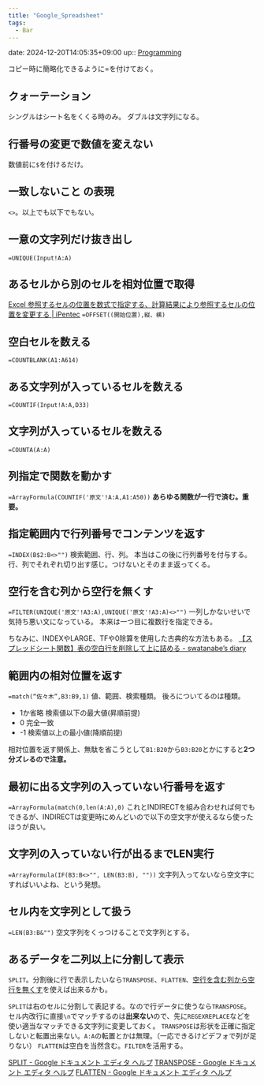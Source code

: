 ```yaml
---
title: "Google_Spreadsheet"
tags:
  - Bar
---
```


date: 2024-12-20T14:05:35+09:00
up:: [Programming](Programming.md)

コピー時に簡略化できるように=を付けておく。

## クォーテーション
シングルはシート名をくくる時のみ。
ダブルは文字列になる。

## 行番号の変更で数値を変えない
数値前に`$`を付けるだけ。

## 一致しないこと の表現
`<>`。以上でも以下でもない。

## 一意の文字列だけ抜き出し
`=UNIQUE(Input!A:A)`

## あるセルから別のセルを相対位置で取得
[Excel 参照するセルの位置を数式で指定する、計算結果により参照するセルの位置を変更する | iPentec](https://www.ipentec.com/document/microsoft-excel-reference-cell-location-use-variable)
`=OFFSET((開始位置),縦、横)`

## 空白セルを数える
`=COUNTBLANK(A1:A614)`

## ある文字列が入っているセルを数える
`=COUNTIF(Input!A:A,D33)`

## 文字列が入っているセルを数える
`=COUNTA(A:A)`

## 列指定で関数を動かす
`=ArrayFormula(COUNTIF('原文'!A:A,A1:A50))`
**あらゆる関数が一行で済む。重要。**

## 指定範囲内で行列番号でコンテンツを返す
`=INDEX(B$2:B<>"")`
検索範囲、行、列。
本当はこの後に行列番号を付与する。行、列でそれぞれ切り出す感じ。つけないとそのまま返ってくる。

## 空行を含む列から空行を無くす
`=FILTER(UNIQUE('原文'!A3:A),UNIQUE('原文'!A3:A)<>"")`
一列しかないせいで気持ち悪い文になっている。
本来は一つ目に複数行を指定できる。

ちなみに、INDEXやLARGE、TFや0除算を使用した古典的な方法もある。
[【スプレッドシート関数】表の空白行を削除して上に詰める - swatanabe’s diary](https://swatanabe.hatenablog.com/entry/spreadsheets-function-03)

## 範囲内の相対位置を返す
`=match(“佐々木”,B3:B9,1)`
値、範囲、検索種類。
後ろについてるのは種類。
- 1か省略
  検索値以下の最大値(昇順前提)
- 0
  完全一致
- -1
  検索値以上の最小値(降順前提)

相対位置を返す関係上、無駄を省こうとして`B1:B20`から`B3:B20`とかにすると**2つ分ズレるので注意。**

## 最初に出る文字列の入っていない行番号を返す
`=ArrayFormula(match(0,len(A:A),0)`
これとINDIRECTを組み合わせれば何でもできるが、INDIRECTは変更時にめんどいので以下の空文字が使えるなら使ったほうが良い。

## 文字列の入っていない行が出るまでLEN実行
`=ArrayFormula(IF(B3:B<>"", LEN(B3:B), ""))`
文字列入ってないなら空文字にすればいいよね、という発想。

## セル内を文字列として扱う
`=LEN(B3:B&"")`
空文字列をくっつけることで文字列とする。

## あるデータを二列以上に分割して表示
`SPLIT`。分割後に行で表示したいなら`TRANSPOSE`、`FLATTEN`、[空行を含む列から空行を無くす](#空行を含む列から空行を無くす)を使えば出来るかも。

`SPLIT`は右のセルに分割して表記する。なので行データに使うなら`TRANSPOSE`。
セル内改行に直接`\n`でマッチするのは**出来ない**ので、先に`REGEXREPLACE`などを使い適当なマッチできる文字列に変更しておく。
`TRANSPOSE`は形状を正確に指定しないと転置出来ない。`A:A`の転置とかは無理。（一応できるけどデフォで列が足りない）
`FLATTEN`は空白を当然含む。`FILTER`を活用する。

[SPLIT - Google ドキュメント エディタ ヘルプ](https://support.google.com/docs/answer/3094136)
[TRANSPOSE - Google ドキュメント エディタ ヘルプ](https://support.google.com/docs/answer/3094262)
[FLATTEN - Google ドキュメント エディタ ヘルプ](https://support.google.com/docs/answer/10307761?hl=ja)
